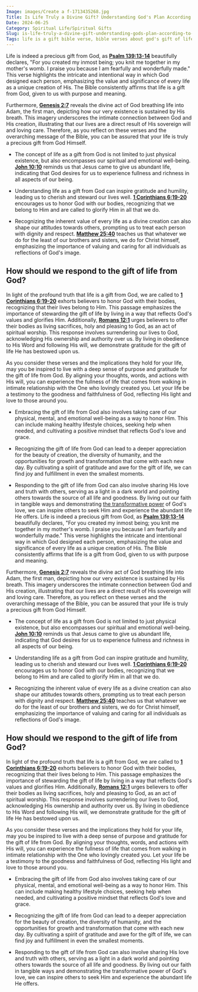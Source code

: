 ```yaml
---
Image: images/Create a f-1713435268.jpg
Title: Is Life Truly a Divine Gift? Understanding God's Plan According to the Bible
Date: 2024-06-25
Category: Spiritual Life/Spiritual Gifts
Slug: is-life-truly-a-divine-gift-understanding-gods-plan-according-to-the-bible
Tags: life is a gift bible verse, bible verses about god's gift of life, life is a gift from god scripture, life is a gift from god bible verse, life is a gift from god verse, bible verses about the gift of life, spiritual life, spiritual gifts
---
```

Life is indeed a precious gift from God, as **[Psalm 139:13-14](https://www.bibleref.com/Psalm/139/Psalm-139-13.html)** beautifully declares, "For you created my inmost being; you knit me together in my mother's womb. I praise you because I am fearfully and wonderfully made." This verse highlights the intricate and intentional way in which God designed each person, emphasizing the value and significance of every life as a unique creation of His. The Bible consistently affirms that life is a gift from God, given to us with purpose and meaning.

Furthermore, **[Genesis 2:7](https://www.bibleref.com/Genesis/2/Genesis-2-7.html)** reveals the divine act of God breathing life into Adam, the first man, depicting how our very existence is sustained by His breath. This imagery underscores the intimate connection between God and His creation, illustrating that our lives are a direct result of His sovereign will and loving care. Therefore, as you reflect on these verses and the overarching message of the Bible, you can be assured that your life is truly a precious gift from God Himself.

- The concept of life as a gift from God is not limited to just physical existence, but also encompasses our spiritual and emotional well-being. **[John 10:10](https://www.bibleref.com/John/10/John-10-10.html)** reminds us that Jesus came to give us abundant life, indicating that God desires for us to experience fullness and richness in all aspects of our being.

- Understanding life as a gift from God can inspire gratitude and humility, leading us to cherish and steward our lives well. **[1 Corinthians 6:19-20](https://www.bibleref.com/1-Corinthians/6/1-Corinthians-6-19.html)** encourages us to honor God with our bodies, recognizing that we belong to Him and are called to glorify Him in all that we do.

- Recognizing the inherent value of every life as a divine creation can also shape our attitudes towards others, prompting us to treat each person with dignity and respect. **[Matthew 25:40](https://www.bibleref.com/Matthew/25/Matthew-25-40.html)** teaches us that whatever we do for the least of our brothers and sisters, we do for Christ himself, emphasizing the importance of valuing and caring for all individuals as reflections of God's image.


## How should we respond to the gift of life from God?

In light of the profound truth that life is a gift from God, we are called to **[1 Corinthians 6:19-20](https://www.bibleref.com/1-Corinthians/6/1-Corinthians-6-19.html)** exhorts believers to honor God with their bodies, recognizing that their lives belong to Him. This passage emphasizes the importance of stewarding the gift of life by living in a way that reflects God's values and glorifies Him. Additionally, **[Romans 12:1](https://www.bibleref.com/Romans/12/Romans-12-1.html)** urges believers to offer their bodies as living sacrifices, holy and pleasing to God, as an act of spiritual worship. This response involves surrendering our lives to God, acknowledging His ownership and authority over us. By living in obedience to His Word and following His will, we demonstrate gratitude for the gift of life He has bestowed upon us. 

As you consider these verses and the implications they hold for your life, may you be inspired to live with a deep sense of purpose and gratitude for the gift of life from God. By aligning your thoughts, words, and actions with His will, you can experience the fullness of life that comes from walking in intimate relationship with the One who lovingly created you. Let your life be a testimony to the goodness and faithfulness of God, reflecting His light and love to those around you.

- Embracing the gift of life from God also involves taking care of our physical, mental, and emotional well-being as a way to honor Him. This can include making healthy lifestyle choices, seeking help when needed, and cultivating a positive mindset that reflects God's love and grace.

- Recognizing the gift of life from God can lead to a deeper appreciation for the beauty of creation, the diversity of humanity, and the opportunities for growth and transformation that come with each new day. By cultivating a spirit of gratitude and awe for the gift of life, we can find joy and fulfillment in even the smallest moments.

- Responding to the gift of life from God can also involve sharing His love and truth with others, serving as a light in a dark world and pointing others towards the source of all life and goodness. By living out our faith in tangible ways and demonstrating [the transformative power](/ultimate-guide-to-understanding-christianity-is-it-the-true-religion) of God's love, we can inspire others to seek Him and experience the abundant life He offers.
Life is indeed a precious gift from God, as **[Psalm 139:13-14](https://www.bibleref.com/Psalm/139/Psalm-139-13.html)** beautifully declares, "For you created my inmost being; you knit me together in my mother's womb. I praise you because I am fearfully and wonderfully made." This verse highlights the intricate and intentional way in which God designed each person, emphasizing the value and significance of every life as a unique creation of His. The Bible consistently affirms that life is a gift from God, given to us with purpose and meaning.

Furthermore, **[Genesis 2:7](https://www.bibleref.com/Genesis/2/Genesis-2-7.html)** reveals the divine act of God breathing life into Adam, the first man, depicting how our very existence is sustained by His breath. This imagery underscores the intimate connection between God and His creation, illustrating that our lives are a direct result of His sovereign will and loving care. Therefore, as you reflect on these verses and the overarching message of the Bible, you can be assured that your life is truly a precious gift from God Himself.

- The concept of life as a gift from God is not limited to just physical existence, but also encompasses our spiritual and emotional well-being. **[John 10:10](https://www.bibleref.com/John/10/John-10-10.html)** reminds us that Jesus came to give us abundant life, indicating that God desires for us to experience fullness and richness in all aspects of our being.

- Understanding life as a gift from God can inspire gratitude and humility, leading us to cherish and steward our lives well. **[1 Corinthians 6:19-20](https://www.bibleref.com/1-Corinthians/6/1-Corinthians-6-19.html)** encourages us to honor God with our bodies, recognizing that we belong to Him and are called to glorify Him in all that we do.

- Recognizing the inherent value of every life as a divine creation can also shape our attitudes towards others, prompting us to treat each person with dignity and respect. **[Matthew 25:40](https://www.bibleref.com/Matthew/25/Matthew-25-40.html)** teaches us that whatever we do for the least of our brothers and sisters, we do for Christ himself, emphasizing the importance of valuing and caring for all individuals as reflections of God's image.


## How should we respond to the gift of life from God?

In light of the profound truth that life is a gift from God, we are called to **[1 Corinthians 6:19-20](https://www.bibleref.com/1-Corinthians/6/1-Corinthians-6-19.html)** exhorts believers to honor God with their bodies, recognizing that their lives belong to Him. This passage emphasizes the importance of stewarding the gift of life by living in a way that reflects God's values and glorifies Him. Additionally, **[Romans 12:1](https://www.bibleref.com/Romans/12/Romans-12-1.html)** urges believers to offer their bodies as living sacrifices, holy and pleasing to God, as an act of spiritual worship. This response involves surrendering our lives to God, acknowledging His ownership and authority over us. By living in obedience to His Word and following His will, we demonstrate gratitude for the gift of life He has bestowed upon us. 

As you consider these verses and the implications they hold for your life, may you be inspired to live with a deep sense of purpose and gratitude for the gift of life from God. By aligning your thoughts, words, and actions with His will, you can experience the fullness of life that comes from walking in intimate relationship with the One who lovingly created you. Let your life be a testimony to the goodness and faithfulness of God, reflecting His light and love to those around you.

- Embracing the gift of life from God also involves taking care of our physical, mental, and emotional well-being as a way to honor Him. This can include making healthy lifestyle choices, seeking help when needed, and cultivating a positive mindset that reflects God's love and grace.

- Recognizing the gift of life from God can lead to a deeper appreciation for the beauty of creation, the diversity of humanity, and the opportunities for growth and transformation that come with each new day. By cultivating a spirit of gratitude and awe for the gift of life, we can find joy and fulfillment in even the smallest moments.

- Responding to the gift of life from God can also involve sharing His love and truth with others, serving as a light in a dark world and pointing others towards the source of all life and goodness. By living out our faith in tangible ways and demonstrating the transformative power of God's love, we can inspire others to seek Him and experience the abundant life He offers.

